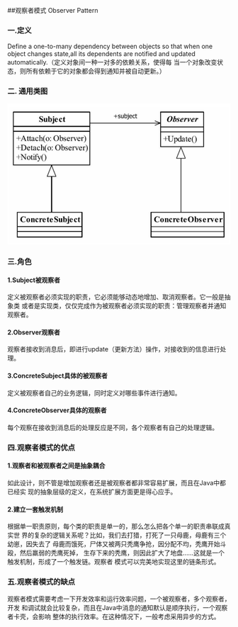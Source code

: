 ##观察者模式  Observer Pattern
### 一.定义
Define a one-to-many dependency between objects so that when one object changes state,all its
dependents are notified and updated automatically.（定义对象间一种一对多的依赖关系，使得每
当一个对象改变状态，则所有依赖于它的对象都会得到通知并被自动更新。）
### 二. 通用类图
![](.readMe_images/f9854e71.png)
### 三.角色
#### 1.Subject被观察者
定义被观察者必须实现的职责，它必须能够动态地增加、取消观察者。它一般是抽象类
或者是实现类，仅仅完成作为被观察者必须实现的职责：管理观察者并通知观察者。
#### 2.Observer观察者
观察者接收到消息后，即进行update（更新方法）操作，对接收到的信息进行处理。
#### 3.ConcreteSubject具体的被观察者
定义被观察者自己的业务逻辑，同时定义对哪些事件进行通知。
#### 4.ConcreteObserver具体的观察者
每个观察在接收到消息后的处理反应是不同，各个观察者有自己的处理逻辑。
### 四.观察者模式的优点
#### 1.观察者和被观察者之间是抽象耦合
如此设计，则不管是增加观察者还是被观察者都非常容易扩展，而且在Java中都已经实
现的抽象层级的定义，在系统扩展方面更是得心应手。
#### 2.建立一套触发机制
根据单一职责原则，每个类的职责是单一的，那么怎么把各个单一的职责串联成真实世
界的复杂的逻辑关系呢？比如，我们去打猎，打死了一只母鹿，母鹿有三个幼崽，因失去了
母鹿而饿死，尸体又被两只秃鹰争抢，因分配不均，秃鹰开始斗殴，然后羸弱的秃鹰死掉，
生存下来的秃鹰，则因此扩大了地盘……这就是一个触发机制，形成了一个触发链。观察者
模式可以完美地实现这里的链条形式。
### 五.观察者模式的缺点
观察者模式需要考虑一下开发效率和运行效率问题，一个被观察者，多个观察者，开发
和调试就会比较复杂，而且在Java中消息的通知默认是顺序执行，一个观察者卡壳，会影响
整体的执行效率。在这种情况下，一般考虑采用异步的方式。
